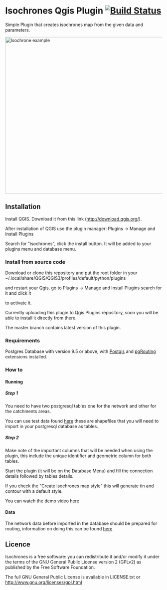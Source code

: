Isochrones Qgis Plugin [![Build Status](https://travis-ci.org/Samweli/isochrones.svg?branch=master)](https://travis-ci.org/Samweli/isochrones)
=======

Simple Plugin that creates isochrones map from the given data and parameters.

<img src="https://raw.githubusercontent.com/Samweli/isochrones_plugin/master/resources/img/examples/isochrone.png" width="600" height="500" alt="Isochrone example" />


## Installation

Install QGIS. Download it from this link (http://download.qgis.org/).

After installation of QGIS use the plugin manager: Plugins -> Manage and Install Plugins

Search for "isochrones", click the install button. It will be added to your plugins menu and database menu.

### Install from source code

Download or clone this repository and put the root folder in your
~/.local/share/QGIS/QGIS3/profiles/default/python/plugins

and restart your Qgis, go to Plugins -> Manage and Install Plugins search for it and click it

to activate it.

Currently uploading this plugin to Qgis Plugins repository, soon you will be able to install it directly
from there.

The master branch contains latest version of this plugin.

### Requirements

Postgres Database with version 9.5 or above, with [Postgis](https://postgis.net) and [pgRouting](https://pgrouting.org) extensions installed.


### How to

#### Running

##### Step 1
You need to have two postgresql tables one for the network and other for the catchments areas.

You can use test data found [here](https://github.com/Samweli/isochrones_plugin/tree/master/iso/test/data) these are shapefiles
that you will need to import in your postgresql database as tables.


##### Step 2

Make note of the important columns that will be needed when using the plugin, this include the unique identifier and 
geometric column for both tables.

Start the plugin (it will be on the Database Menu) and fill the connection details followed by tables details.

If you check the "Create isochrones map style" this will generate tin and contour with a default style.


You can watch the demo video [here](https://www.youtube.com/watch?v=thBKETlQbqY)


#### Data

The network data before imported in the database should be prepared for routing, information on doing this can be found 
[here](http://www.bostongis.com/PrinterFriendly.aspx?content_name=pgrouting_osm2po_1) 

## Licence

Isochrones is a free software: you can redistribute it and/or modify it under the terms of the GNU General Public License version 2 (GPLv2) as published by the Free Software Foundation.

The full GNU General Public License is available in LICENSE.txt or http://www.gnu.org/licenses/gpl.html



